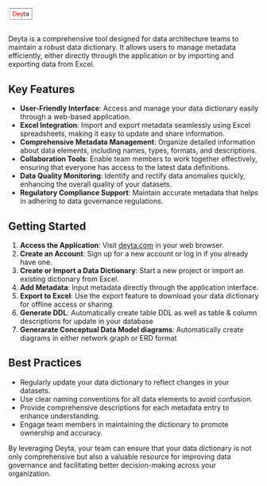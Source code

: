 # <img src="https://github.com/deytalytics/deyta-userguide/raw/main/deyta-logo.png" alt="Deyta Logo" width="10%" />
Deyta is a comprehensive tool designed for data architecture teams to maintain a robust data dictionary. It allows users to manage metadata efficiently, either directly through the application or by importing and exporting data from Excel.

## Key Features

- **User-Friendly Interface**: Access and manage your data dictionary easily through a web-based application.
- **Excel Integration**: Import and export metadata seamlessly using Excel spreadsheets, making it easy to update and share information.
- **Comprehensive Metadata Management**: Organize detailed information about data elements, including names, types, formats, and descriptions.
- **Collaboration Tools**: Enable team members to work together effectively, ensuring that everyone has access to the latest data definitions.
- **Data Quality Monitoring**: Identify and rectify data anomalies quickly, enhancing the overall quality of your datasets.
- **Regulatory Compliance Support**: Maintain accurate metadata that helps in adhering to data governance regulations.

## Getting Started

1. **Access the Application**: Visit [deyta.com](http://deytadict.onrender.com) in your web browser.
2. **Create an Account**: Sign up for a new account or log in if you already have one.
3. **Create or Import a Data Dictionary**: Start a new project or import an existing dictionary from Excel.
4. **Add Metadata**: Input metadata directly through the application interface.
5. **Export to Excel**: Use the export feature to download your data dictionary for offline access or sharing.
6. **Generate DDL**: Automatically create table DDL as well as table & column descriptions for update in your database
7. **Generarate Conceptual Data Model diagrams**: Automatically create diagrams in either network graph or ERD format

## Best Practices

- Regularly update your data dictionary to reflect changes in your datasets.
- Use clear naming conventions for all data elements to avoid confusion.
- Provide comprehensive descriptions for each metadata entry to enhance understanding.
- Engage team members in maintaining the dictionary to promote ownership and accuracy.

By leveraging Deyta, your team can ensure that your data dictionary is not only comprehensive but also a valuable resource for improving data governance and facilitating better decision-making across your organization.

